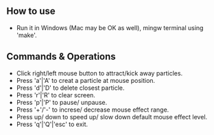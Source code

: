 ## How to use
- Run it in Windows (Mac may be OK as well), mingw terminal using 'make'.

## Commands & Operations
- Click right/left mouse button to attract/kick away particles.
- Press 'a'|'A' to creat a particle at mouse position.
- Press 'd'|'D' to delete closest particle.
- Press 'r'|'R' to clear screen.
- Press 'p'|'P' to pause/ unpause.
- Press '+'/'-' to increse/ decrease mouse effect range.
- Press up/ down to speed up/ slow down default mouse effect level.
- Press 'q'|'Q'|'esc' to exit.
